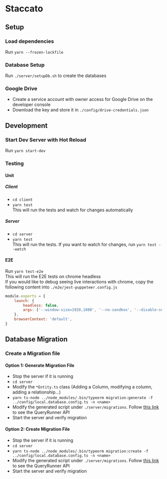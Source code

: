 # Staccato

## Setup
### Load dependencies
Run `yarn --frozen-lockfile`

### Database Setup
Run `./server/setupDb.sh` to create the databases

### Google Drive
- Create a service account with owner access for Google Drive on the developer console
- Download the key and store it in `./config/drive-credentials.json`

## Development
### Start Dev Server with Hot Reload
Run `yarn start-dev`

### Testing
#### Unit
##### Client
- `cd client`  
- `yarn test`  
This will run the tests and watch for changes automatically
##### Server
- `cd server`  
- `yarn test`  
This will run the tests. If you want to watch for changes, run `yarn test --watch`

#### E2E
Run `yarn test-e2e`  
This will run the E2E tests on chrome headless  
If you would like to debug seeing live interactions with chrome, copy the following content into `./e2e/jest-puppeteer.config.js`
```javascript
module.exports = {
    launch: {
        headless: false,
        args: ['--window-size=1920,1080', '--no-sandbox', '--disable-setuid-sandbox'],
    },
    browserContext: 'default',
}
```

## Database Migration
### Create a Migration file
#### Option 1: Generate Migration File
- Stop the server if it is running
- `cd server`
- Modify the `*Entity.ts` class (Adding a Column, modifying a column, adding a relationship...)
- `yarn ts-node ../node_modules/.bin/typeorm migration:generate -f ../config/local.database.config.ts -n <name>`
- Modify the generated script under `./server/migrations`. Follow [this link](https://typeorm.io/#/migrations) to see the QueryRunner API
- Start the server and verify migration 
#### Option 2: Create Migration File
- Stop the server if it is running
- `cd server`
- `yarn ts-node ../node_modules/.bin/typeorm migration:create -f ../config/local.database.config.ts -n <name>`
- Modify the generated script under `./server/migrations`. Follow [this link](https://typeorm.io/#/migrations) to see the QueryRunner API
- Start the server and verify migration 